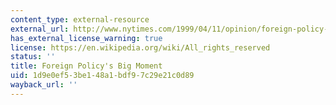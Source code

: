 ```yaml
---
content_type: external-resource
external_url: http://www.nytimes.com/1999/04/11/opinion/foreign-policy-s-big-moment.html
has_external_license_warning: true
license: https://en.wikipedia.org/wiki/All_rights_reserved
status: ''
title: Foreign Policy's Big Moment
uid: 1d9e0ef5-3be1-48a1-bdf9-7c29e21c0d89
wayback_url: ''
---
```

